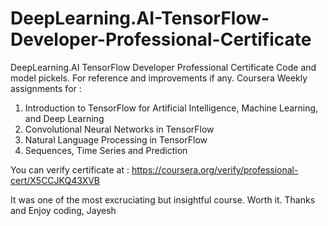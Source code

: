# DeepLearning.AI-TensorFlow-Developer-Professional-Certificate
DeepLearning.AI TensorFlow Developer Professional Certificate Code and model pickels. For reference and improvements if any.
Coursera Weekly assignments for :
1. Introduction to TensorFlow for Artificial Intelligence, Machine Learning, and Deep Learning
2. Convolutional Neural Networks in TensorFlow
3. Natural Language Processing in TensorFlow
4. Sequences, Time Series and Prediction

You can verify certificate at : https://coursera.org/verify/professional-cert/X5CCJKQ43XVB

It was one of the most excruciating but insightful course. Worth it.
Thanks and Enjoy coding, Jayesh
